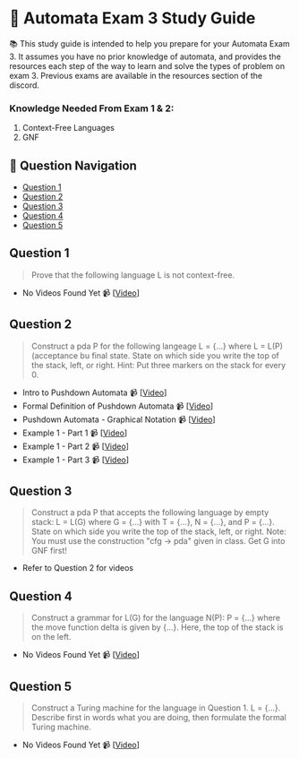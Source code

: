 # 🤖 Automata Exam 3 Study Guide

📚 This study guide is intended to help you prepare for your Automata Exam 3. It assumes you have no prior knowledge of automata, and provides the resources each step of the way to learn and solve the types of problem on exam 3. Previous exams are available in the resources section of the discord. 

### Knowledge Needed From Exam 1 & 2:
1. Context-Free Languages
2. GNF

## 🔎 Question Navigation

- [Question 1](#question-1)
- [Question 2](#question-2)
- [Question 3](#question-3)
- [Question 4](#question-4)
- [Question 5](#question-5)

## Question 1

> Prove that the following language L is not context-free.

- No Videos Found Yet 📹 [[Video](link)]

## Question 2

> Construct a pda P for the following langeage L = {...} where L = L(P) (acceptance bu final state. State on which side you write the top of the stack, left, or right. Hint: Put three markers on the stack for every 0.

- Intro to Pushdown Automata 📹 [[Video](https://youtu.be/4ejIAmp_Atw)]
- Formal Definition of Pushdown Automata 📹 [[Video](https://youtu.be/JtRyd7Svlew)]
- Pushdown Automata - Graphical Notation 📹 [[Video](https://youtu.be/eY7fwj5jvC4)]
- Example 1 - Part 1 📹 [[Video](https://youtu.be/TEQcJybMMFU)]
- Example 1 - Part 2 📹 [[Video](https://youtu.be/BxA-aI2dyRo)]
- Example 1 - Part 3 📹 [[Video](https://youtu.be/xHj2WI1Rrl4)]

## Question 3

> Construct a pda P that accepts the following language by empty stack: L = L(G) where G = {...} with T = {...}, N = {...}, and P = {...}. State on which side you write the top of the stack, left, or right. Note: You must use the construction "cfg -> pda" given in class. Get G into GNF first!

- Refer to Question 2 for videos

## Question 4

> Construct a grammar for L(G) for the language N(P): P = {...} where the move function delta is given by {...}. Here, the top of the stack is on the left.

- No Videos Found Yet 📹 [[Video](link)]

## Question 5

> Construct a Turing machine for the language in Question 1. L = {...}. Describe first in words what you are doing, then formulate the formal Turing machine.

- No Videos Found Yet 📹 [[Video](link)]

